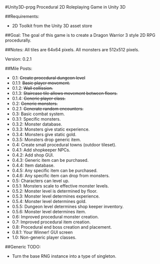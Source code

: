 #Unity3D-prpg
Procedural 2D Roleplaying Game in Unity 3D

##Requirements:
- 2D Toolkit from the Unity 3D asset store

##Goal:
The goal of this game is to create a Dragon Warrior 3 style 2D RPG procedurally.

##Notes:
All tiles are 64x64 pixels.
All monsters are 512x512 pixels.

Version: 0.2.1

##Mile Posts:
- 0.1: ~~Create procedural dungeon level~~
-   0.1.1: ~~Basic player movement.~~
-	0.1.2: ~~Wall collission.~~
-	0.1.3: ~~Staircase tile allows movement between floors.~~
-	0.1.4: ~~Generic player class.~~
- 0.2: ~~Generic monsters.~~
-	0.2.1: ~~Generate random encounters.~~
- 0.3: Basic combat system.
-	0.3.1: Specific monsters.
-	0.3.2: Monster database.
-	0.3.3: Monsters give static experience.
-	0.3.4: Monsters give static gold.
-	0.3.5: Monsters drop generic item.
- 0.4: Create small procedural towns (outdoor tileset).
-	0.4.1: Add shopkeeper NPCs.
-	0.4.2: Add shop GUI.
-	0.4.3: Generic item can be purchased.
-	0.4.4: Item database.
-	0.4.5: Any specific item can be purchased.
-	0.4.6: Any specific item can drop from monsters.
- 0.5: Characters can level up.
-	0.5.1: Monsters scale to effective monster levels.
-	0.5.2: Monster level is determined by floor.
-	0.5.3: Monster level determines experience.
-	0.5.4: Monster level determines gold.
-	0.5.5: Dungeon level determines shop keeper inventory.
-	0.5.6: Monster level determines item.
- 0.6: Improved procedural monster creation.
- 0.7: Improved procedural item creation.
- 0.8: Procedural end boss creation and placement.
-	0.8.1: Your Winner! GUI screen
- 1.0: Non-generic player classes.

##Generic TODO:
- Turn the base RNG instance into a type of singleton.
